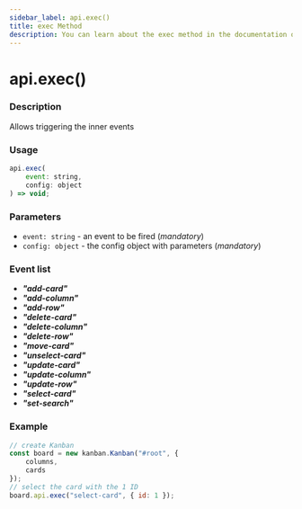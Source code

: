 ```yaml
---
sidebar_label: api.exec()
title: exec Method
description: You can learn about the exec method in the documentation of the DHTMLX JavaScript Kanban library. Browse developer guides and API reference, try out code examples and live demos, and download a free 30-day evaluation version of DHTMLX Kanban.
---
```


# api.exec()

### Description

Allows triggering the inner events

### Usage

~~~jsx {}
api.exec(
	event: string,
	config: object
) => void;
~~~

### Parameters

- `event: string` - an event to be fired (*mandatory*)
- `config: object` - the config object with parameters (*mandatory*)

### Event list

- ***"add-card"***
- ***"add-column"***
- ***"add-row"***
- ***"delete-card"***
- ***"delete-column"***
- ***"delete-row"***
- ***"move-card"***
- ***"unselect-card"***
- ***"update-card"***
- ***"update-column"***
- ***"update-row"***
- ***"select-card"***
- ***"set-search"***

### Example

~~~jsx {8}
// create Kanban
const board = new kanban.Kanban("#root", {
	columns,
	cards
});
// select the card with the 1 ID
board.api.exec("select-card", { id: 1 });
~~~
